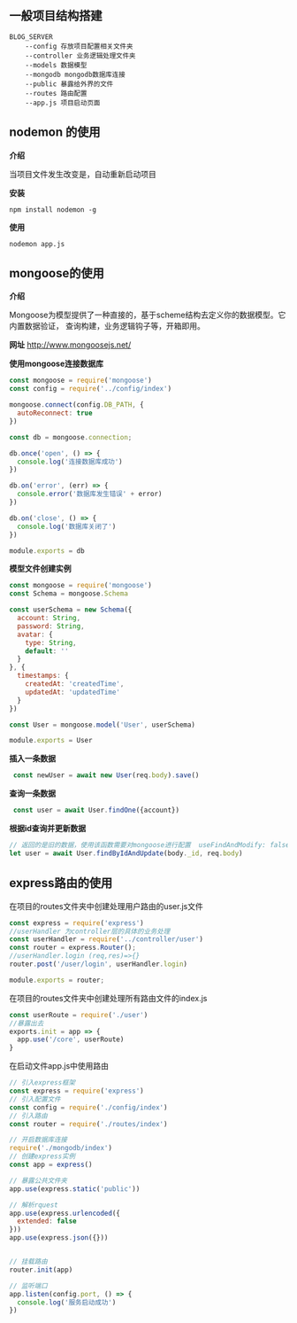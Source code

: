 

## 一般项目结构搭建

```
BLOG_SERVER
	--config 存放项目配置相关文件夹
	--controller 业务逻辑处理文件夹
	--models 数据模型
	--mongodb mongodb数据库连接
	--public 暴露给外界的文件
	--routes 路由配置
	--app.js 项目启动页面
```

## nodemon 的使用

**介绍**

当项目文件发生改变是，自动重新启动项目

**安装**

```shell
npm install nodemon -g
```

**使用**

```shell
nodemon app.js
```

## mongoose的使用

**介绍**

Mongoose为模型提供了一种直接的，基于scheme结构去定义你的数据模型。它内置数据验证， 查询构建，业务逻辑钩子等，开箱即用。

**网址**
http://www.mongoosejs.net/

**使用mongoose连接数据库**

```javascript
const mongoose = require('mongoose')
const config = require('../config/index')

mongoose.connect(config.DB_PATH, {
  autoReconnect: true
})

const db = mongoose.connection;

db.once('open', () => {
  console.log('连接数据库成功')
})

db.on('error', (err) => {
  console.error('数据库发生错误' + error)
})

db.on('close', () => {
  console.log('数据库关闭了')
})

module.exports = db
```

**模型文件创建实例**

```javascript
const mongoose = require('mongoose')
const Schema = mongoose.Schema

const userSchema = new Schema({
  account: String,
  password: String,
  avatar: {
    type: String,
    default: ''
  }
}, {
  timestamps: {
    createdAt: 'createdTime',
    updatedAt: 'updatedTime'
  }
})

const User = mongoose.model('User', userSchema)

module.exports = User
```

**插入一条数据**

```javascript
 const newUser = await new User(req.body).save()
```

**查询一条数据**

```javascript
 const user = await User.findOne({account})
```

**根据id查询并更新数据**

```javascript
// 返回的是旧的数据，使用该函数需要对mongoose进行配置  useFindAndModify: false
let user = await User.findByIdAndUpdate(body._id, req.body)

```





## express路由的使用

在项目的routes文件夹中创建处理用户路由的user.js文件

```javascript
const express = require('express')
//userHandler 为controller层的具体的业务处理
const userHandler = require('../controller/user')
const router = express.Router();
//userHandler.login (req,res)=>{}
router.post('/user/login', userHandler.login)

module.exports = router;
```

在项目的routes文件夹中创建处理所有路由文件的index.js

```javascript
const userRoute = require('./user')
//暴露出去
exports.init = app => {
  app.use('/core', userRoute)
}

```

在启动文件app.js中使用路由

```javascript
// 引入express框架
const express = require('express')
// 引入配置文件
const config = require('./config/index')
// 引入路由
const router = require('./routes/index')

// 开启数据库连接
require('./mongodb/index')
// 创建express实例
const app = express()

// 暴露公共文件夹
app.use(express.static('public'))

// 解析rquest
app.use(express.urlencoded({
  extended: false
}))
app.use(express.json({}))


// 挂载路由
router.init(app)

// 监听端口
app.listen(config.port, () => {
  console.log('服务启动成功')
})
```

